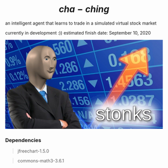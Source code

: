 # $$ cha-ching $$
an intelligent agent that learns to trade in a simulated virtual stock market 

currently in development :))
estimated finish date: September 10, 2020 

![stonks](https://github.com/paulzhou69/cha-ching/blob/master/stonks.jpg?raw=True)

### Dependencies ###
> jfreechart-1.5.0

> commons-math3-3.6.1
